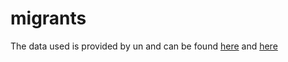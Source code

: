 migrants
========

The data used is provided by un and can be found 
[here](http://www.un.org/en/development/desa/population/migration/data/estimates2/estimatesorigin.shtml) and [here](http://www.migrationpolicy.org/programs/data-hub/charts/international-migrants-country-destination-1960-2013?width=1000&height=850&iframe=true)
